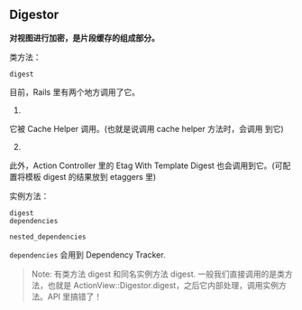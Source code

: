 ## Digestor

**对视图进行加密，是片段缓存的组成部分。**

类方法：

```
digest
```

目前，Rails 里有两个地方调用了它。

1)
它被 Cache Helper 调用。(也就是说调用 cache helper 方法时，会调用 到它)

2)
此外，Action Controller 里的 Etag With Template Digest 也会调用到它。(可配置将模板 digest 的结果放到 etaggers 里)

实例方法：

```
digest
dependencies

nested_dependencies
```

`dependencies` 会用到 Dependency Tracker.

> Note: 有类方法 digest 和同名实例方法 digest. 一般我们直接调用的是类方法，也就是 ActionView::Digestor.digest，之后它内部处理，调用实例方法。API 里搞错了！
